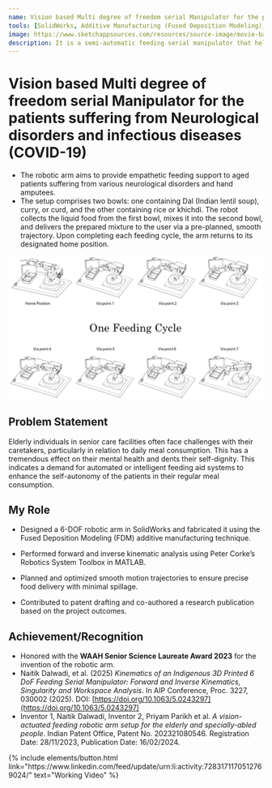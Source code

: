 ```yaml
---
name: Vision based Multi degree of freedom serial Manipulator for the patients suffering from Neurological disorders and infectious diseases (COVID-19)
tools: [SolidWorks, Additive Manufacturing (Fused Deposition Modeling), MATLAB, PeterCorke Robotic System Toolbox, Arduino]
image: https://www.sketchappsources.com/resources/source-image/movie-badges-jurajjurik.png
description: It is a semi-automatic feeding serial manipulator that helps patients in their daily meal-consumption process. It synchronises machine vision, robot kinematics, and robot positional control.
---
```


# Vision based Multi degree of freedom serial Manipulator for the patients suffering from Neurological disorders and infectious diseases (COVID-19)

- The robotic arm aims to provide empathetic feeding support to aged patients suffering from various neurological disorders and hand amputees. 
- The setup comprises two bowls: one containing Dal (Indian lentil soup), curry, or curd, and the other containing rice or khichdi. The robot collects the liquid food from the first bowl, mixes it into the second bowl, and delivers the prepared mixture to the user via a pre-planned, smooth trajectory. Upon completing each feeding cycle, the arm returns to its designated home position.

![feeding arm drawing](/assets/images/feeding_arm.png)

## Problem Statement

Elderly individuals in senior care facilities often face challenges with their caretakers, particularly in relation to daily meal consumption. This has a tremendous effect on their mental health and dents their self-dignity. This indicates a demand for automated or intelligent feeding aid systems to enhance the self-autonomy of the patients in their regular meal consumption.

## My Role

- Designed a 6-DOF robotic arm in SolidWorks and fabricated it using the Fused Deposition Modeling (FDM) additive manufacturing technique.

- Performed forward and inverse kinematic analysis using Peter Corke’s Robotics System Toolbox in MATLAB.

- Planned and optimized smooth motion trajectories to ensure precise food delivery with minimal spillage.

- Contributed to patent drafting and co-authored a research publication based on the project outcomes.

## Achievement/Recognition

- Honored with the **WAAH Senior Science Laureate Award 2023** for the invention of the robotic arm.
- Naitik Dalwadi, et al. (2025) *Kinematics of an Indigenous 3D Printed 6 DoF Feeding Serial Manipulator: Forward and Inverse Kinematics, Singularity and Workspace Analysis*. In AIP Conference, Proc. 3227, 030002 (2025). DOI: [https://doi.org/10.1063/5.0243297](https://doi.org/10.1063/5.0243297)
- Inventor 1, Naitik Dalwadi, Inventor 2, Priyam Parikh et al. *A vision-actuated feeding robotic arm setup for the elderly and specially-abled people*. Indian Patent Office, Patent No. 202321080546. Registration Date: 28/11/2023, Publication Date: 16/02/2024.


<p class="text-center">
{% include elements/button.html link="https://www.linkedin.com/feed/update/urn:li:activity:7283171170512769024/" text="Working Video" %}
</p>